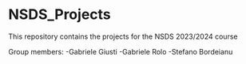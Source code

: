 # NSDS_Projects
This repository contains the projects for the NSDS 2023/2024 course 

Group members:
-Gabriele Giusti
-Gabriele Rolo
-Stefano Bordeianu
